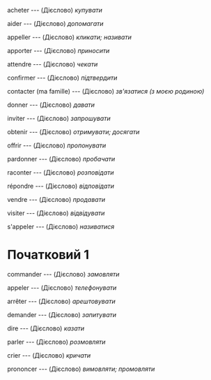 acheter --- (Дієслово)
*купувати*



aider --- (Дієслово)
*допомагати*



appeller --- (Дієслово)
*кликати; називати*



apporter --- (Дієслово)
*приносити*



attendre --- (Дієслово)
*чекати*



confirmer --- (Дієслово)
*підтвердити*



contacter (ma famille) --- (Дієслово)
*зв'язатися (з моєю родиною)*



donner --- (Дієслово)
*давати*



inviter --- (Дієслово)
*запрошувати*



obtenir --- (Дієслово)
*отримувати; досягати*



offrir --- (Дієслово)
*пропонувати*



pardonner --- (Дієслово)
*пробачати*



raconter --- (Дієслово)
*розповідати*



répondre --- (Дієслово)
*відповідати*



vendre --- (Дієслово)
*продавати*



visiter --- (Дієслово)
*відвідувати*



s'appeler --- (Дієслово)
*називатися*



# Початковий 1
commander --- (Дієслово)
*замовляти*



appeler --- (Дієслово)
*телефонувати*



arrêter --- (Дієслово)
*арештовувати*



demander --- (Дієслово)
*запитувати*



dire --- (Дієслово)
*казати*



parler --- (Дієслово)
*розмовляти*



crier --- (Дієслово)
*кричати*



prononcer --- (Дієслово)
*вимовляти; промовляти*
